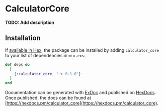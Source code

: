 # CalculatorCore

**TODO: Add description**

## Installation

If [available in Hex](https://hex.pm/docs/publish), the package can be installed
by adding `calculator_core` to your list of dependencies in `mix.exs`:

```elixir
def deps do
  [
    {:calculator_core, "~> 0.1.0"}
  ]
end
```

Documentation can be generated with [ExDoc](https://github.com/elixir-lang/ex_doc)
and published on [HexDocs](https://hexdocs.pm). Once published, the docs can
be found at [https://hexdocs.pm/calculator_core](https://hexdocs.pm/calculator_core).

